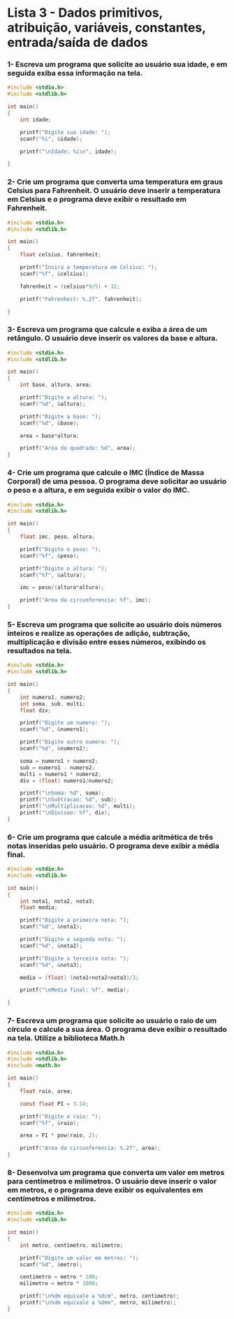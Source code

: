 # Lista 3 - Dados primitivos, atribuição, variáveis, constantes, entrada/saída de dados

### 1- Escreva um programa que solicite ao usuário sua idade, e em seguida exiba essa informação na tela.
```C
#include <stdio.h>
#include <stdlib.h>

int main()
{
    int idade;

    printf("Digite sua idade: ");
    scanf("%i", &idade);

    printf("\nIdade: %i\n", idade);

}
```

### 2- Crie um programa que converta uma temperatura em graus Celsius para Fahrenheit. O usuário deve inserir a temperatura em Celsius e o programa deve exibir o resultado em Fahrenheit.

```C
#include <stdio.h>
#include <stdlib.h>

int main()
{
    float celsius, fahrenheit;

    printf("Insira a temperatura em Celsius: ");
    scanf("%f", &celsius);

    fahrenheit = (celsius*9/5) + 32;

    printf("Fahrenheit: %.2f", fahrenheit);

}
```

### 3- Escreva um programa que calcule e exiba a área de um retângulo. O usuário deve inserir os valores da base e altura.

```C
#include <stdio.h>
#include <stdlib.h>

int main()
{
    int base, altura, area;

    printf("Digite a altura: ");
    scanf("%d", &altura);

    printf("Digite a base: ");
    scanf("%d", &base);

    area = base*altura;

    printf("Area do quadrado: %d", area);
}
```

### 4- Crie um programa que calcule o IMC (Índice de Massa Corporal) de uma pessoa. O programa deve solicitar ao usuário o peso e a altura, e em seguida exibir o valor do IMC.

``` C
#include <stdio.h>
#include <stdlib.h>

int main()
{
    float imc, peso, altura;

    printf("Digite o peso: ");
    scanf("%f", &peso);

    printf("Digite o altura: ");
    scanf("%f", &altura);

    imc = peso/(altura*altura);

    printf("Area da circunferencia: %f", imc);
}

```

### 5- Escreva um programa que solicite ao usuário dois números inteiros e realize as operações de adição, subtração, multiplicação e divisão entre esses números, exibindo os resultados na tela.

```C
#include <stdio.h>
#include <stdlib.h>

int main()
{
    int numero1, numero2;
    int soma, sub, multi;
    float div;

    printf("Digite um numero: ");
    scanf("%d", &numero1);

    printf("Digite outro numero: ");
    scanf("%d", &numero2);

    soma = numero1 + numero2;
    sub = numero1 - numero2;
    multi = numero1 * numero2;
    div = (float) numero1/numero2;

    printf("\nSoma: %d", soma);
    printf("\nSubtracao: %d", sub);
    printf("\nMultiplicacao: %d", multi);
    printf("\nDivisao: %f", div);
}
```

### 6- Crie um programa que calcule a média aritmética de três notas inseridas pelo usuário. O programa deve exibir a média final.
```C
#include <stdio.h>
#include <stdlib.h>

int main()
{
    int nota1, nota2, nota3;
    float media;

    printf("Digite a primeira nota: ");
    scanf("%d", &nota1);

    printf("Digite a segunda nota: ");
    scanf("%d", &nota2);

    printf("Digite a terceira nota: ");
    scanf("%d", &nota3);

    media = (float) (nota1+nota2+nota3)/3;

    printf("\nMedia final: %f", media);

}

```

### 7- Escreva um programa que solicite ao usuário o raio de um círculo e calcule a sua área. O programa deve exibir o resultado na tela. Utilize a biblioteca Math.h

```C
#include <stdio.h>
#include <stdlib.h>
#include <math.h>

int main()
{
    float raio, area;

    const float PI = 3.14;

    printf("Digite o raio: ");
    scanf("%f", &raio);

    area = PI * pow(raio, 2);

    printf("Area da circunferencia: %.2f", area);
}
```

### 8- Desenvolva um programa que converta um valor em metros para centímetros e milímetros. O usuário deve inserir o valor em metros, e o programa deve exibir os equivalentes em centímetros e milímetros.

```C
#include <stdio.h>
#include <stdlib.h>

int main()
{
    int metro, centimetro, milimetro;

    printf("Digite um valor em metros: ");
    scanf("%d", &metro);

    centimetro = metro * 100;
    milimetro = metro * 1000;

    printf("\n%dm equivale a %dcm", metro, centimetro);
    printf("\n%dm equivale a %dmm", metro, milimetro);
}
```
